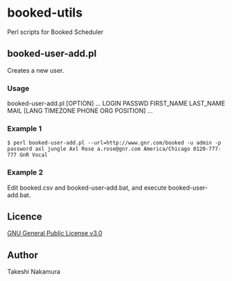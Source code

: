 # booked-utils
Perl scripts for Booked Scheduler

## booked-user-add.pl
Creates a new user.

### Usage
booked-user-add.pl [OPTION] ... LOGIN PASSWD FIRST_NAME LAST_NAME MAIL [LANG TIMEZONE PHONE ORG POSITION] ...

### Example 1
    $ perl booked-user-add.pl --url=http://www.gnr.com/booked -u admin -p password axl jungle Axl Rose a.rose@gnr.com America/Chicago 0120-777-777 GnR Vocal

### Example 2
Edit booked.csv and booked-user-add.bat, and execute booked-user-add.bat.

## Licence
[GNU General Public License v3.0](https://github.com/taqueci/booked-utils/blob/master/LICENSE)

## Author
Takeshi Nakamura

